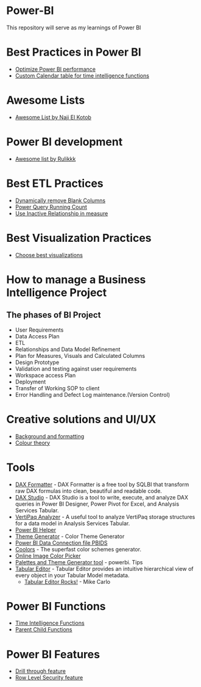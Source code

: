 # Power-BI

This repository will serve as my learnings of Power BI

# Best Practices in Power BI

- [Optimize Power BI performance](https://www.tessellationtech.io/optimizing-power-bi-reports/#:~:text=The%20fastest%20way%20to%20optimize%20your%20Power%20BI,used%20in%20any%20of%20your%20reports%20or%20calculations.)
- [Custom Calendar table for time intelligence functions](https://foresightbi.com.ng/microsoft-power-bi/creating-a-custom-calendar-table-in-power-bi/)

# Awesome Lists

- [Awesome List by Naji El Kotob](https://github.com/NajiElKotob/Awesome-Power-BI)

# Power BI development

- [Awesome list by Rulikkk](https://github.com/Rulikkk/awesome-power-bi)

# Best ETL Practices

- [Dynamically remove Blank Columns](https://www.youtube.com/watch?v=qISofEEo7wo&ab_channel=HowtoPowerBI)
- [Power Query Running Count](https://www.youtube.com/watch?v=camNMc1zaBc)
- [Use Inactive Relationship in measure](https://hatfullofdata.blog/power-bi-using-inactive-relationships-in-a-measure/#:~:text=%20Power%20BI%20%E2%80%93%20Using%20inactive%20relationships%20in,is%20a%20powerful%20addition%20to%20your...%20More%20)

# Best Visualization Practices

- [Choose best visualizations](https://ft-interactive.github.io/visual-vocabulary/)

# How to manage a Business Intelligence Project

## The phases of BI Project

- User Requirements
- Data Access Plan
- ETL
- Relationships and Data Model Refinement
- Plan for Measures, Visuals and Calculated Columns
- Design Prototype
- Validation and testing against user requirements
- Workspace access Plan
- Deployment
- Transfer of Working SOP to client
- Error Handling and Defect Log maintenance.(Version Control)

# Creative solutions and UI/UX

- [Background and formatting](https://alluringbi.com/2019/10/21/background-concepts-for-power-bi/)
- [Colour theory](https://99designs.com/blog/tips/the-7-step-guide-to-understanding-color-theory/)

# Tools

* [DAX Formatter](https://www.sqlbi.com/tools/dax-formatter) - DAX Formatter is a free tool by SQLBI that transform raw
  DAX formulas into clean, beautiful and readable code.
* [DAX Studio](https://www.sqlbi.com/tools/dax-studio/) - DAX Studio is a tool to write, execute, and analyze DAX
  queries in Power BI Designer, Power Pivot for Excel, and Analysis Services Tabular.
* [VertiPaq Analyzer](https://www.sqlbi.com/tools/vertipaq-analyzer/) - A useful tool to analyze VertiPaq storage
  structures for a data model in Analysis Services Tabular.
* [Power BI Helper](http://radacad.com/power-bi-helper)
* [Theme Generator](https://powerbi.tips/tools/color-theme-generator) - Color Theme Generator
* [Power BI Data Connection file PBIDS](https://connections.powerbi.tips/)
* [Coolors](https://coolors.co/) - The superfast color schemes generator.
* [Online Image Color Picker](https://pinetools.com/image-color-picker)
* [Palettes and Theme Generator tool](https://gallery.powerbi.tips/) - powerbi. Tips
* [Tabular Editor](https://github.com/TabularEditor/tabulareditor.github.io) - Tabular Editor provides an intuitive
  hierarchical view of every object in your Tabular Model metadata.
    * [Tabular Editor Rocks!](https://powerbi.tips/2020/04/tabular-editor-rocks/) - Mike Carlo

# Power BI Functions

- [Time Intelligence Functions](https://docs.microsoft.com/en-us/dax/time-intelligence-functions-dax)
- [Parent Child Functions](https://docs.microsoft.com/en-us/dax/parent-and-child-functions-dax)

# Power BI Features

- [Drill through feature](https://docs.microsoft.com/en-us/power-bi/create-reports/desktop-drillthrough)
- [Row Level Security feature](https://docs.microsoft.com/en-us/power-bi/create-reports/desktop-drillthrough)
